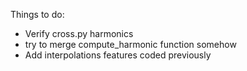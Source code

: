 Things to do:

- Verify cross.py harmonics
- try to merge compute_harmonic function somehow
- Add interpolations features coded previously
